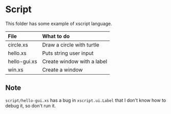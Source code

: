 # Script
This folder has some example of xscript language.

| File         | What to do                 |
| :----------- | :------------------------- |
| circle.xs    | Draw a circle with turtle  |
| hello.xs     | Puts string user input     |
| hello-gui.xs | Create window with a label |
| win.xs       | Create a window            |

## Note
`script/hello-gui.xs` has a bug in `xscript.ui.Label` that I don't know how to debug it, so don't run it.
